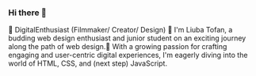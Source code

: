 ### Hi there 👋
🌱 DigitalEnthusiast (Filmmaker/ Creator/ Design)
💬 I'm Liuba Tofan, a budding web design enthusiast and junior student on an exciting journey along the path of web design.🔭 With a growing passion for crafting engaging and user-centric digital experiences, I'm eagerly diving into the world of HTML, CSS, and (next step) JavaScript. 
<!--
**LTofan/LTofan** is a ✨ _special_ ✨ repository because its `README.md` (this file) appears on your GitHub profile.

Here are some ideas to get you started:

- 🔭 I’m currently working on ...
- 🌱 I’m currently learning ...
- 👯 I’m looking to collaborate on ...
- 🤔 I’m looking for help with ...
- 💬 Ask me about ...
- 📫 How to reach me: ...
- 😄 Pronouns: ...
- ⚡ Fun fact: ...
-->
